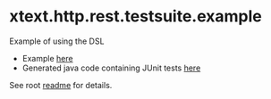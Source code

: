 # xtext.http.rest.testsuite.example

Example of using the DSL

- Example [here](./xtext.http.rest.testsuite.example/src/CompleteExample.testsuite)
- Generated java code containing JUnit tests [here](./xtext.http.rest.testsuite.example/src-gen/CompleteExample.java)

See root [readme](../README.md) for details.
